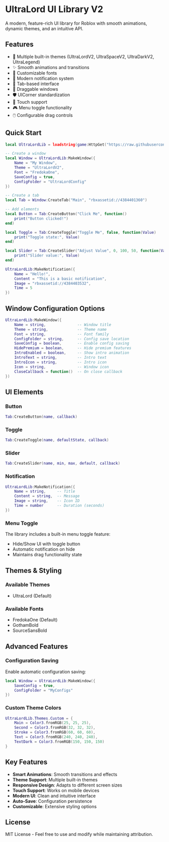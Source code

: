# UltraLord UI Library V2

A modern, feature-rich UI library for Roblox with smooth animations, dynamic themes, and an intuitive API.

## Features

- 🎨 Multiple built-in themes (UltraLordV2, UltraSpaceV2, UltraDarkV2, UltraLegend)
- ✨ Smooth animations and transitions
- 🎯 Customizable fonts
- 📢 Modern notification system
- 📑 Tab-based interface
- 🔄 Draggable windows
- 🛡️ UICorner standardization
- 📱 Touch support
- 🎮 Menu toggle functionality
- 🖱️ Configurable drag controls

## Quick Start

```lua
local UltraLordLib = loadstring(game:HttpGet("https://raw.githubusercontent.com/Ultra-Lord-Hub/Ultra-Lord-Ui-library/refs/heads/main/Source"))()

-- Create a window
local Window = UltraLordLib:MakeWindow({
    Name = "My Window",
    Theme = "UltraLordV2",
    Font = "FredokaOne",
    SaveConfig = true,
    ConfigFolder = "UltraLordConfig"
})

-- Create a tab
local Tab = Window:CreateTab("Main", "rbxassetid://4384401360")

-- Add elements
local Button = Tab:CreateButton("Click Me", function()
    print("Button clicked!")
end)

local Toggle = Tab:CreateToggle("Toggle Me", false, function(Value)
    print("Toggle state:", Value)
end)

local Slider = Tab:CreateSlider("Adjust Value", 0, 100, 50, function(Value)
    print("Slider value:", Value)
end)

UltraLordLib:MakeNotification({
    Name = "Hello!",
    Content = "This is a basic notification",
    Image = "rbxassetid://4384403532",
    Time = 5
})
```

## Window Configuration Options

```lua
UltraLordLib:MakeWindow({
    Name = string,              -- Window title
    Theme = string,             -- Theme name
    Font = string,              -- Font family
    ConfigFolder = string,      -- Config save location
    SaveConfig = boolean,       -- Enable config saving
    HidePremium = boolean,      -- Hide premium features
    IntroEnabled = boolean,     -- Show intro animation
    IntroText = string,         -- Intro text
    IntroIcon = string,         -- Intro icon
    Icon = string,              -- Window icon
    CloseCallback = function()  -- On close callback
})
```

## UI Elements

### Button
```lua
Tab:CreateButton(name, callback)
```

### Toggle
```lua
Tab:CreateToggle(name, defaultState, callback)
```

### Slider
```lua
Tab:CreateSlider(name, min, max, default, callback)
```

### Notification
```lua
UltraLordLib:MakeNotification({
    Name = string,     -- Title
    Content = string,  -- Message
    Image = string,    -- Icon ID
    Time = number      -- Duration (seconds)
})
```

### Menu Toggle
The library includes a built-in menu toggle feature:
- Hide/Show UI with toggle button
- Automatic notification on hide
- Maintains drag functionality state

## Themes & Styling

### Available Themes
- UltraLord (Default)

### Available Fonts
- FredokaOne (Default)
- GothamBold
- SourceSansBold

## Advanced Features

### Configuration Saving
Enable automatic configuration saving:
```lua
local Window = UltraLordLib:MakeWindow({
    SaveConfig = true,
    ConfigFolder = "MyConfigs"
})
```

### Custom Theme Colors
```lua
UltraLordLib.Themes.Custom = {
    Main = Color3.fromRGB(25, 25, 25),
    Second = Color3.fromRGB(32, 32, 32),
    Stroke = Color3.fromRGB(60, 60, 60),
    Text = Color3.fromRGB(240, 240, 240),
    TextDark = Color3.fromRGB(150, 150, 150)
}
```

## Key Features

- **Smart Animations**: Smooth transitions and effects
- **Theme Support**: Multiple built-in themes
- **Responsive Design**: Adapts to different screen sizes
- **Touch Support**: Works on mobile devices
- **Modern UI**: Clean and intuitive interface
- **Auto-Save**: Configuration persistence
- **Customizable**: Extensive styling options

## License
MIT License - Feel free to use and modify while maintaining attribution.
